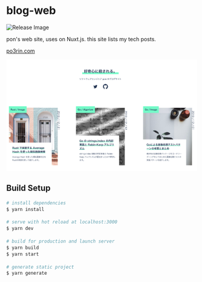 # blog-web

![Release Image](https://github.com/po3rin/blog-web/workflows/Release%20Image/badge.svg)

pon's web site, uses on Nuxt.js. this site lists my tech posts.

[po3rin.com](https://po3rin.com)

![screan shot](page.png)

## Build Setup

```bash
# install dependencies
$ yarn install

# serve with hot reload at localhost:3000
$ yarn dev

# build for production and launch server
$ yarn build
$ yarn start

# generate static project
$ yarn generate
```
